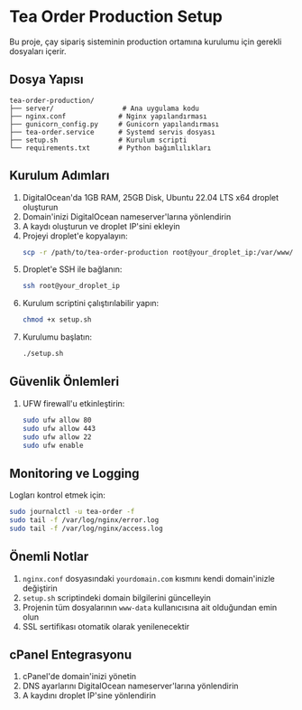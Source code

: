 # Tea Order Production Setup

Bu proje, çay sipariş sisteminin production ortamına kurulumu için gerekli dosyaları içerir.

## Dosya Yapısı

```
tea-order-production/
├── server/                 # Ana uygulama kodu
├── nginx.conf             # Nginx yapılandırması
├── gunicorn_config.py     # Gunicorn yapılandırması
├── tea-order.service      # Systemd servis dosyası
├── setup.sh               # Kurulum scripti
└── requirements.txt       # Python bağımlılıkları
```

## Kurulum Adımları

1. DigitalOcean'da 1GB RAM, 25GB Disk, Ubuntu 22.04 LTS x64 droplet oluşturun
2. Domain'inizi DigitalOcean nameserver'larına yönlendirin
3. A kaydı oluşturun ve droplet IP'sini ekleyin
4. Projeyi droplet'e kopyalayın:
   ```bash
   scp -r /path/to/tea-order-production root@your_droplet_ip:/var/www/tea-order
   ```
5. Droplet'e SSH ile bağlanın:
   ```bash
   ssh root@your_droplet_ip
   ```
6. Kurulum scriptini çalıştırılabilir yapın:
   ```bash
   chmod +x setup.sh
   ```
7. Kurulumu başlatın:
   ```bash
   ./setup.sh
   ```

## Güvenlik Önlemleri

1. UFW firewall'u etkinleştirin:
   ```bash
   sudo ufw allow 80
   sudo ufw allow 443
   sudo ufw allow 22
   sudo ufw enable
   ```

## Monitoring ve Logging

Logları kontrol etmek için:
```bash
sudo journalctl -u tea-order -f
sudo tail -f /var/log/nginx/error.log
sudo tail -f /var/log/nginx/access.log
```

## Önemli Notlar

1. `nginx.conf` dosyasındaki `yourdomain.com` kısmını kendi domain'inizle değiştirin
2. `setup.sh` scriptindeki domain bilgilerini güncelleyin
3. Projenin tüm dosyalarının `www-data` kullanıcısına ait olduğundan emin olun
4. SSL sertifikası otomatik olarak yenilenecektir

## cPanel Entegrasyonu

1. cPanel'de domain'inizi yönetin
2. DNS ayarlarını DigitalOcean nameserver'larına yönlendirin
3. A kaydını droplet IP'sine yönlendirin 